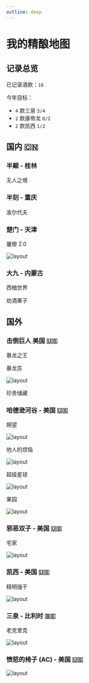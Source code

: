 ```yaml
---
outline: deep
---
```


# 我的精酿地图 <Badge type="danger" text="持续更新中" />

## 记录总览

已记录酒款：`16`

今年目标：

- `4` 款三泉 `3/4`
- `2` 款康帝龙 `0/2`
- `2` 款凯西 `1/2`

## 国内 🇨🇳

### 半颠 - 桂林

无人之境

### 半刻 - 重庆

渝尔代夫

### 楚门 - 天津

屠橙 2.0

![layout](/images/tucheng.jpeg)

### 大九 - 内蒙古

西柚世界

劝酒果子

## 国外

### 击倒巨人 美国 🇺🇸

暴龙之王

暴龙苏

![layout](/images/baolongsu.jpeg)

珍贵储藏

### 哈德逊河谷 - 美国 🇺🇸

朔望

![layout](/images/shuowang.jpeg)

他人的烦恼

![layout](/images/tarenfannao.jpeg)

超级星球

![layout](/images/chaojixingqiu.jpeg)

果园

![layout](/images/guoyuan.jpeg)

### 邪恶双子 - 美国 🇺🇸

宅家

![layout](/images/zhaijia.jpeg)

### 凯西 - 美国 🇺🇸

精明强干

![layout](/images/jingmingqianggan.jpeg)

### 三泉 - 比利时 🇧🇪

老克里克

![layout](/images/old-clc.jpeg)

### 愤怒的椅子 (AC) - 美国 🇺🇸 

![layout](/images/yizi-tianmishitao.jpg)